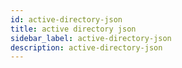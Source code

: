 ```yaml
---
id: active-directory-json
title: active directory json
sidebar_label: active-directory-json
description: active-directory-json
---
```

